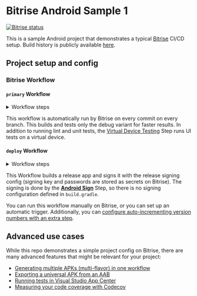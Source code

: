 # Bitrise Android Sample 1

[![Bitrise status](https://app.bitrise.io/app/044e227ca7187314/status.svg?token=Uz0hs2VvIk1-traq34ABNQ&branch=main)](https://app.bitrise.io/app/044e227ca7187314)

This is a sample Android project that demonstrates a typical [Bitrise](https://bitrise.io) CI/CD setup. Build history is publicly available [here](https://app.bitrise.io/app/fe11f006b6b4b645/builds).

## Project setup and config

### Bitrise Workflow

#### `primary` Workflow

<details>
<summary>Workflow steps</summary>

![Primary workflow](docs/workflow-primary.png)
</details>

This workflow is automatically run by Bitrise on every commit on every branch. This builds and tests only the debug variant for faster results. In addition to running lint and unit tests, the [Virtual Device Testing](https://www.bitrise.io/integrations/steps/virtual-device-testing-for-android) Step runs UI tests on a virtual device.

#### `deploy` Workflow
<details>
<summary>Workflow steps</summary>

![Deploy workflow](docs/workflow-deploy.png)
</details>

This Workflow builds a release app and signs it with the release signing config (signing key and passwords are stored as secrets on Bitrise). The signing is done by the [**Android Sign**](https://www.bitrise.io/integrations/steps/sign-apk) Step, so there is no signing configuration defined in `build.gradle`.

You can run this workflow manually on Bitrise, or you can set up an automatic trigger. Additionally, you can [configure auto-incrementing version numbers with an extra step](https://devcenter.bitrise.io/builds/build-numbering-and-app-versioning/).

## Advanced use cases

While this repo demonstrates a simple project config on Bitrise, there are many advanced features that might be relevant for your project:

- [Generating multiple APKs (multi-flavor) in one workflow](https://devcenter.bitrise.io/deploy/android-deploy/generate-and-deploy-multiple-flavor-apks-in-a-single-workflow/)
- [Exporting a universal APK from an AAB](https://devcenter.bitrise.io/deploy/android-deploy/exporting-a-universal-apk-from-an-aab/)
- [Running tests in Visual Studio App Center](https://devcenter.bitrise.io/testing/run-your-tests-in-the-app-center/)
- [Measuring your code coverage with Codecov](https://devcenter.bitrise.io/testing/measuring-your-code-coverage-with-codecov/)
